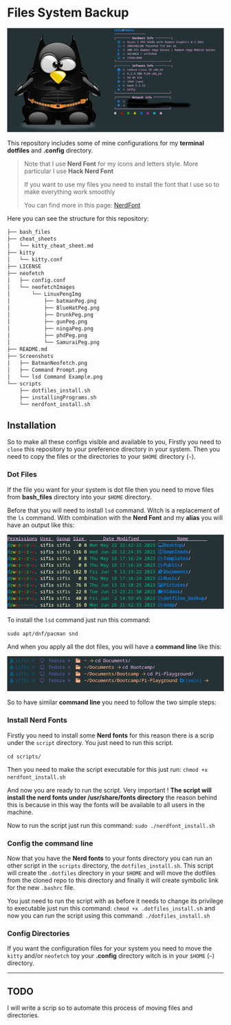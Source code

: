 # Files System Backup

![NeofetchImage](./Screenshots/BatmanNeofetch.png)

This repository includes some of mine configurations for my **terminal dotfiles** and **.config** directory.

> Note that I use **Nerd Font** for my icons and letters style. More particular I use **Hack Nerd Font**
> 
> If you want to use my files you need to install the font that I use so to make everything work smoothly
> 
> You can find more in this page: [NerdFont](https://www.nerdfonts.com/font-downloads)

Here you can see the structure for this repository:


    ├── bash_files
    ├── cheat_sheets
    │   └── kitty_cheat_sheet.md
    ├── kitty
    │   └── kitty.conf
    ├── LICENSE
    ├── neofetch
    │   ├── config.conf
    │   └── neofetchImages
    │       └── LinuxPengImg
    │           ├── batmanPeg.png
    │           ├── BlueHatPeg.png
    │           ├── DrunkPeg.png
    │           ├── gunPeg.png
    │           ├── ningaPeg.png
    │           ├── phdPeg.png
    │           └── SamuraiPeg.png
    ├── README.md
    ├── Screenshots
    │   ├── BatmanNeofetch.png
    │   ├── Command Prompt.png
    │   └── lsd Command Example.png
    └── scripts
        ├── dotfiles_install.sh
        ├── installingPrograms.sh
        └── nerdfont_install.sh

## Installation

So to make all these configs visible and available to you, Firstly you need to `clone` this repository to your preference directory in your system. Then you need to copy the files or the directories to your `$HOME` directory (`~`). 

### Dot Files
If the file you want for your system is dot file then you need to move files from **bash_files** directory into your `$HOME` directory.

Before that you will need to install `lsd` command. Witch is a replacement of the `ls` command. With combination with the **Nerd Font** and my **alias** you will have an output like this:

![lsdCommand](./Screenshots/lsd%20Command%20Example.png)

To install the `lsd` command just run this command:

`sudo apt/dnf/pacman snd`

And when you apply all the dot files, you will have a **command line** like this:

![CommandPrompt](./Screenshots/Command%20Prompt.png)

So to have similar **command line** you need to follow the two simple steps:

### Install Nerd Fonts

Firstly you need to install some **Nerd fonts** for this reason there is a scrip under the `script` directory. You just need to run this script.

`cd scripts/`

Then you need to make the script executable for this just run: `chmod +x nerdfont_install.sh`

And now you are ready to run the script. Very important ! **The script will install the nerd fonts under /usr/share/fonts directory** the reason behind this is because in this way the fonts will be available to all users in the machine.

Now to run the script just run this command: `sudo ./nerdfont_install.sh`

### Config the command line

Now that you have the **Nerd fonts** to your fonts directory you can run an other script in the `scripts` directory, the `dotfiles_install.sh`. This script will create the `.dotfiles` directory in your `$HOME` and will move the dotfiles from the cloned repo to this directory and finally it will create symbolic link for the new `.bashrc` file.

You just need to run the script with as before it needs to change its privilege to executable just run this command: `chmod +x .dotfiles_install.sh` and now you can run the script using this command: `./dotfiles_install.sh` 

### Config Directories
If you want the configuration files for your system you need to move the `kitty` and/or `neofetch` toy your **.config** directory witch is in your `$HOME` (`~`) directory.

---

## TODO

I will write a scrip so to automate this process of moving files and directories.
